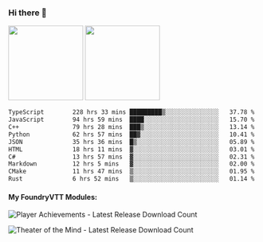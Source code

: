 ### Hi there 👋

<img height="150em" src="https://github-readme-stats.vercel.app/api?username=EddieDover&count_private=true&include_all_commits=true&show_icons=true&theme=dracula&hide_border=false&rank_icon=percentile"/>
<img height="150em" src="https://github-readme-stats.vercel.app/api/top-langs/?username=EddieDover&theme=dracula&hide_border=false&&layout=compact&langs_count=20" />

<!--START_SECTION:waka-->

```txt
TypeScript        228 hrs 33 mins █████████▒░░░░░░░░░░░░░░░   37.78 %
JavaScript        94 hrs 59 mins  ████░░░░░░░░░░░░░░░░░░░░░   15.70 %
C++               79 hrs 28 mins  ███▒░░░░░░░░░░░░░░░░░░░░░   13.14 %
Python            62 hrs 57 mins  ██▓░░░░░░░░░░░░░░░░░░░░░░   10.41 %
JSON              35 hrs 36 mins  █▒░░░░░░░░░░░░░░░░░░░░░░░   05.89 %
HTML              18 hrs 11 mins  ▓░░░░░░░░░░░░░░░░░░░░░░░░   03.01 %
C#                13 hrs 57 mins  ▓░░░░░░░░░░░░░░░░░░░░░░░░   02.31 %
Markdown          12 hrs 5 mins   ▓░░░░░░░░░░░░░░░░░░░░░░░░   02.00 %
CMake             11 hrs 47 mins  ▒░░░░░░░░░░░░░░░░░░░░░░░░   01.95 %
Rust              6 hrs 52 mins   ▒░░░░░░░░░░░░░░░░░░░░░░░░   01.14 %
```

<!--END_SECTION:waka-->

#### My FoundryVTT Modules:

  ![Player Achievements - Latest Release Download Count](https://img.shields.io/badge/dynamic/json?label=Player%20Achievements%20-%20Downloads@latest&query=assets%5B1%5D.download_count&url=https%3A%2F%2Fapi.github.com%2Frepos%2FEddieDover%2Ffvtt-player-achievements%2Freleases%2Flatest)

  ![Theater of the Mind - Latest Release Download Count](https://img.shields.io/badge/dynamic/json?label=Theater%20Of%20The%20Mind%20-%20Downloads@latest&query=assets%5B1%5D.download_count&url=https%3A%2F%2Fapi.github.com%2Frepos%2FEddieDover%2Ftheater-of-the-mind%2Freleases%2Flatest)

<a rel="me" href="https://techhub.social/@EddieDover"></a>

